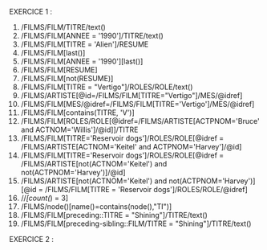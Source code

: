 EXERCICE 1 :
1. /FILMS/FILM/TITRE/text()
2. /FILMS/FILM[ANNEE = '1990']/TITRE/text()
3. /FILMS/FILM[TITRE = 'Alien']/RESUME
4. /FILMS/FILM[last()]
5. /FILMS/FILM[ANNEE = '1990'][last()]
6. /FILMS/FILM[RESUME]
7. /FILMS/FILM[not(RESUME)]
8. /FILMS/FILM[TITRE = "Vertigo"]/ROLES/ROLE/text()
9. /FILMS/ARTISTE[@id=/FILMS/FILM[TITRE="Vertigo"]/MES/@idref]
10. /FILMS/FILM[MES/@idref=/FILMS/FILM[TITRE='Vertigo']/MES/@idref]
11. /FILMS/FILM[contains(TITRE, 'V')]
12. /FILMS/FILM[ROLES/ROLE[@idref=/FILMS/ARTISTE[ACTPNOM='Bruce' and ACTNOM='Willis']/@id]]/TITRE
13. /FILMS/FILM[TITRE='Reservoir dogs']/ROLES/ROLE[@idref = /FILMS/ARTISTE[ACTNOM='Keitel' and ACTPNOM='Harvey']/@id]
14. /FILMS/FILM[TITRE='Reservoir dogs']/ROLES/ROLE[@idref = /FILMS/ARTISTE[not(ACTNOM='Keitel') and not(ACTPNOM='Harvey')]/@id]
15. /FILMS/ARTISTE[not(ACTNOM='Keitel') and not(ACTPNOM='Harvey')][@id = /FILMS/FILM[TITRE = 'Reservoir dogs']/ROLES/ROLE/@idref]
16. //*[count(*) = 3]
17. /FILMS/node()[name()=contains(node(),"TI")]
18. /FILMS/FILM[preceding::TITRE = "Shining"]/TITRE/text()
19. /FILMS/FILM[preceding-sibling::FILM/TITRE = "Shining"]/TITRE/text()

EXERCICE 2 :
